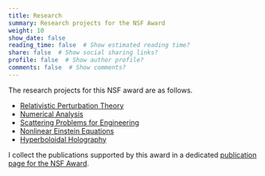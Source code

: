 ```yaml
---
title: Research
summary: Research projects for the NSF Award
weight: 10
show_date: false
reading_time: false  # Show estimated reading time?
share: false  # Show social sharing links?
profile: false  # Show author profile?
comments: false  # Show comments?
---
```


The research projects for this NSF award are as follows.
- [Relativistic Perturbation Theory](/research/perturbation-theory/) 
- [Numerical Analysis](/research/numerical-analysis/)
- [Scattering Problems for Engineering](/research/scattering-problems/)
- [Nonlinear Einstein Equations](/research/nonlinear-einstein/)
- [Hyperboloidal Holography](/research/hyperboloidal-holography/)

I collect the publications supported by this award in a dedicated [publication page for the NSF Award](/category/nsf-award/).